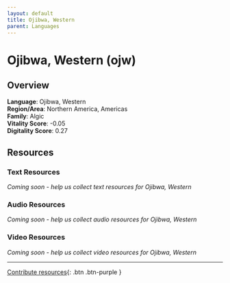 ```yaml
---
layout: default
title: Ojibwa, Western
parent: Languages
---
```


# Ojibwa, Western (ojw)

## Overview

**Language**: Ojibwa, Western  
**Region/Area**: Northern America, Americas  
**Family**: Algic  
**Vitality Score**: -0.05  
**Digitality Score**: 0.27  

## Resources

### Text Resources
*Coming soon - help us collect text resources for Ojibwa, Western*

### Audio Resources
*Coming soon - help us collect audio resources for Ojibwa, Western*

### Video Resources
*Coming soon - help us collect video resources for Ojibwa, Western*

---

[Contribute resources](https://fairtrain.github.io/){: .btn .btn-purple }
